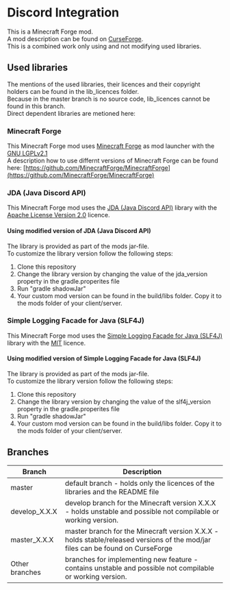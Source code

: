 # Discord Integration

This is a Minecraft Forge mod.  
A mod description can be found on [CurseForge](https://www.curseforge.com/minecraft/mc-mods/discord-integration).  
This is a combined work only using and not modifying used libraries.

## Used libraries

The mentions of the used libraries, their licences and their copyright holders can be found in the lib_licences folder.  
Because in the master branch is no source code, lib_licences cannot be found in this branch.  
Direct dependent libraries are metioned here:

### Minecraft Forge

This Minecraft Forge mod uses [Minecraft Forge](https://github.com/MinecraftForge/MinecraftForge) as mod launcher with the [GNU LGPLv2.1](https://www.gnu.org/licenses/old-licenses/lgpl-2.1.en.html)  
A description how to use differnt versions of Minecraft Forge can be found here: [https://github.com/MinecraftForge/MinecraftForge](https://github.com/MinecraftForge/MinecraftForge)

### JDA (Java Discord API)

This Minecraft Forge mod uses the [JDA (Java Discord API)](https://github.com/DV8FromTheWorld/JDA) library with the [Apache License Version 2.0](https://github.com/DV8FromTheWorld/JDA/blob/master/LICENSE) licence.

#### Using modified version of JDA (Java Discord API)

The library is provided as part of the mods jar-file.  
To customize the library version follow the following steps:
1. Clone this repository
2. Change the library version by changing the value of the jda_version property in the gradle.properites file
3. Run "gradle shadowJar"
4. Your custom mod version can be found in the build/libs folder. Copy it to the mods folder of your client/server.

### Simple Logging Facade for Java (SLF4J)

This Minecraft Forge mod uses the [Simple Logging Facade for Java (SLF4J)](http://www.slf4j.org/) library with the [MIT](http://www.slf4j.org/license.html) licence.

#### Using modified version of Simple Logging Facade for Java (SLF4J)

The library is provided as part of the mods jar-file.  
To customize the library version follow the following steps:
1. Clone this repository
2. Change the library version by changing the value of the slf4j_version property in the gradle.properites file
3. Run "gradle shadowJar"
4. Your custom mod version can be found in the build/libs folder. Copy it to the mods folder of your client/server.

## Branches

| Branch  | Description |
| ------------- | ------------- |
| master | default branch - holds only the licences of the libraries and the README file |
| develop_X.X.X | develop branch for the Minecraft version X.X.X - holds unstable and possible not compilable or working version. |
| master_X.X.X | master branch for the Minecraft version X.X.X - holds stable/released versions of the mod/jar files can be found on CurseForge |
| Other branches | branches for implementing new feature - contains unstable and possible not compilable or working version. |

